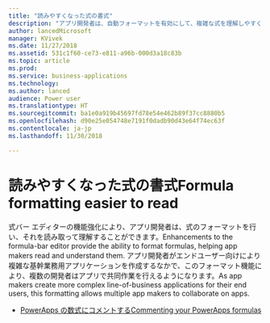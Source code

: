 ```yaml
---
title: "読みやすくなった式の書式"
description: "アプリ開発者は、自動フォーマットを有効にして、複雑な式を理解しやすくできます"
author: lancedMicrosoft
manager: KVivek
ms.date: 11/27/2018
ms.assetid: 531c1f60-ce73-e811-a96b-000d3a18c83b
ms.topic: article
ms.prod: 
ms.service: business-applications
ms.technology: 
ms.author: lanced
audience: Power user
ms.translationtype: HT
ms.sourcegitcommit: ba1e0a919b45697fd78e54e462b89f37cc8880b5
ms.openlocfilehash: d90e25e054748e7191f0dadb90d43e64f74ec63f
ms.contentlocale: ja-jp
ms.lasthandoff: 11/30/2018

---
```

# <a name="formula-formatting-easier-to-read"></a><span data-ttu-id="f00ec-103">読みやすくなった式の書式</span><span class="sxs-lookup"><span data-stu-id="f00ec-103">Formula formatting easier to read</span></span>




<span data-ttu-id="f00ec-104">式バー エディターの機能強化により、アプリ開発者は、式のフォーマットを行い、それを読み取って理解することができます。</span><span class="sxs-lookup"><span data-stu-id="f00ec-104">Enhancements to the formula-bar editor provide the ability to format formulas, helping app makers read and understand them.</span></span> <span data-ttu-id="f00ec-105">アプリ開発者がエンドユーザー向けにより複雑な基幹業務用アプリケーションを作成するなかで、このフォーマット機能により、複数の開発者はアプリで共同作業を行えるようになります。</span><span class="sxs-lookup"><span data-stu-id="f00ec-105">As app makers create more complex line-of-business applications for their end users, this formatting allows multiple app makers to collaborate on apps.</span></span>

- [<span data-ttu-id="f00ec-106">PowerApps の数式にコメントする</span><span class="sxs-lookup"><span data-stu-id="f00ec-106">Commenting your PowerApps formulas</span></span>](https://powerapps.microsoft.com/blog/comment-your-powerapps-code)


